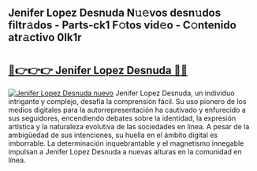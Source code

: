 ## Jenifer Lopez Desnuda N𝚞𝚎vos desn𝚞dos filtr𝚊dos - Parts-ck1 F𝚘tos vid𝚎o - C𝚘ntenido atr𝚊ctivo 0Ik1r

# <h2><a href="http://mb7um1r.tromn.icu/?c=Jenifer+Lopez+Desnuda">🔗👉👉👉 Jenifer Lopez Desnuda 🔗🔗</a></h2>

[![Jenifer Lopez Desnuda nuevo](https://i.imgur.com/pEAQMta.gif)](http://mb7um1r.tromn.icu/?c=Jenifer+Lopez+Desnuda)
Jenifer Lopez Desnuda, un individuo intrigante y complejo, desafía la comprensión fácil. Su uso pionero de los medios digitales para la autorrepresentación ha cautivado y enfurecido a sus seguidores, encendiendo debates sobre la identidad, la expresión artística y la naturaleza evolutiva de las sociedades en línea. A pesar de la ambigüedad de sus intenciones, su huella en el ámbito digital es imborrable. La determinación inquebrantable y el magnetismo innegable impulsan a Jenifer Lopez Desnuda a nuevas alturas en la comunidad en línea.
